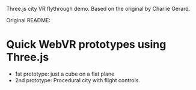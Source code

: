 Three.js city VR flythrough demo. Based on the original by Charlie Gerard.

Original README:

# Quick WebVR prototypes using Three.js

* 1st prototype: just a cube on a flat plane
* 2nd prototype: Procedural city with flight controls. 
